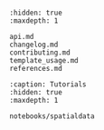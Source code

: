 ```{include} ../README.md

```

```{toctree}
:hidden: true
:maxdepth: 1

api.md
changelog.md
contributing.md
template_usage.md
references.md
```

```{toctree}
:caption: Tutorials
:hidden: true
:maxdepth: 1

notebooks/spatialdata
```
